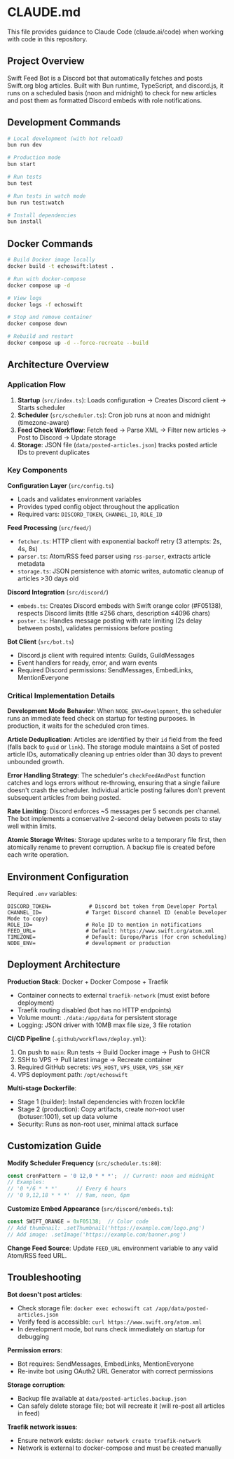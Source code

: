 # CLAUDE.md

This file provides guidance to Claude Code (claude.ai/code) when working with code in this repository.

## Project Overview

Swift Feed Bot is a Discord bot that automatically fetches and posts Swift.org blog articles. Built with Bun runtime, TypeScript, and discord.js, it runs on a scheduled basis (noon and midnight) to check for new articles and post them as formatted Discord embeds with role notifications.

## Development Commands

```bash
# Local development (with hot reload)
bun run dev

# Production mode
bun start

# Run tests
bun test

# Run tests in watch mode
bun run test:watch

# Install dependencies
bun install
```

## Docker Commands

```bash
# Build Docker image locally
docker build -t echoswift:latest .

# Run with docker-compose
docker compose up -d

# View logs
docker logs -f echoswift

# Stop and remove container
docker compose down

# Rebuild and restart
docker compose up -d --force-recreate --build
```

## Architecture Overview

### Application Flow

1. **Startup** (`src/index.ts`): Loads configuration → Creates Discord client → Starts scheduler
2. **Scheduler** (`src/scheduler.ts`): Cron job runs at noon and midnight (timezone-aware)
3. **Feed Check Workflow**: Fetch feed → Parse XML → Filter new articles → Post to Discord → Update storage
4. **Storage**: JSON file (`data/posted-articles.json`) tracks posted article IDs to prevent duplicates

### Key Components

**Configuration Layer** (`src/config.ts`)
- Loads and validates environment variables
- Provides typed config object throughout the application
- Required vars: `DISCORD_TOKEN`, `CHANNEL_ID`, `ROLE_ID`

**Feed Processing** (`src/feed/`)
- `fetcher.ts`: HTTP client with exponential backoff retry (3 attempts: 2s, 4s, 8s)
- `parser.ts`: Atom/RSS feed parser using `rss-parser`, extracts article metadata
- `storage.ts`: JSON persistence with atomic writes, automatic cleanup of articles >30 days old

**Discord Integration** (`src/discord/`)
- `embeds.ts`: Creates Discord embeds with Swift orange color (#F05138), respects Discord limits (title ≤256 chars, description ≤4096 chars)
- `poster.ts`: Handles message posting with rate limiting (2s delay between posts), validates permissions before posting

**Bot Client** (`src/bot.ts`)
- Discord.js client with required intents: Guilds, GuildMessages
- Event handlers for ready, error, and warn events
- Required Discord permissions: SendMessages, EmbedLinks, MentionEveryone

### Critical Implementation Details

**Development Mode Behavior**: When `NODE_ENV=development`, the scheduler runs an immediate feed check on startup for testing purposes. In production, it waits for the scheduled cron times.

**Article Deduplication**: Articles are identified by their `id` field from the feed (falls back to `guid` or `link`). The storage module maintains a Set of posted article IDs, automatically cleaning up entries older than 30 days to prevent unbounded growth.

**Error Handling Strategy**: The scheduler's `checkFeedAndPost` function catches and logs errors without re-throwing, ensuring that a single failure doesn't crash the scheduler. Individual article posting failures don't prevent subsequent articles from being posted.

**Rate Limiting**: Discord enforces ~5 messages per 5 seconds per channel. The bot implements a conservative 2-second delay between posts to stay well within limits.

**Atomic Storage Writes**: Storage updates write to a temporary file first, then atomically rename to prevent corruption. A backup file is created before each write operation.

## Environment Configuration

Required `.env` variables:

```env
DISCORD_TOKEN=            # Discord bot token from Developer Portal
CHANNEL_ID=              # Target Discord channel ID (enable Developer Mode to copy)
ROLE_ID=                 # Role ID to mention in notifications
FEED_URL=                # Default: https://www.swift.org/atom.xml
TIMEZONE=                # Default: Europe/Paris (for cron scheduling)
NODE_ENV=                # development or production
```

## Deployment Architecture

**Production Stack**: Docker + Docker Compose + Traefik
- Container connects to external `traefik-network` (must exist before deployment)
- Traefik routing disabled (bot has no HTTP endpoints)
- Volume mount: `./data:/app/data` for persistent storage
- Logging: JSON driver with 10MB max file size, 3 file rotation

**CI/CD Pipeline** (`.github/workflows/deploy.yml`):
1. On push to `main`: Run tests → Build Docker image → Push to GHCR
2. SSH to VPS → Pull latest image → Recreate container
3. Required GitHub secrets: `VPS_HOST`, `VPS_USER`, `VPS_SSH_KEY`
4. VPS deployment path: `/opt/echoswift`

**Multi-stage Dockerfile**:
- Stage 1 (builder): Install dependencies with frozen lockfile
- Stage 2 (production): Copy artifacts, create non-root user (botuser:1001), set up data volume
- Security: Runs as non-root user, minimal attack surface

## Customization Guide

**Modify Scheduler Frequency** (`src/scheduler.ts:80`):
```typescript
const cronPattern = '0 12,0 * * *';  // Current: noon and midnight
// Examples:
// '0 */6 * * *'      // Every 6 hours
// '0 9,12,18 * * *'  // 9am, noon, 6pm
```

**Customize Embed Appearance** (`src/discord/embeds.ts`):
```typescript
const SWIFT_ORANGE = 0xF05138;  // Color code
// Add thumbnail: .setThumbnail('https://example.com/logo.png')
// Add image: .setImage('https://example.com/banner.png')
```

**Change Feed Source**: Update `FEED_URL` environment variable to any valid Atom/RSS feed URL.

## Troubleshooting

**Bot doesn't post articles**:
- Check storage file: `docker exec echoswift cat /app/data/posted-articles.json`
- Verify feed is accessible: `curl https://www.swift.org/atom.xml`
- In development mode, bot runs check immediately on startup for debugging

**Permission errors**:
- Bot requires: SendMessages, EmbedLinks, MentionEveryone
- Re-invite bot using OAuth2 URL Generator with correct permissions

**Storage corruption**:
- Backup file available at `data/posted-articles.backup.json`
- Can safely delete storage file; bot will recreate it (will re-post all articles in feed)

**Traefik network issues**:
- Ensure network exists: `docker network create traefik-network`
- Network is external to docker-compose and must be created manually
